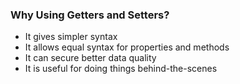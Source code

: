 ### Why Using Getters and Setters?

* It gives simpler syntax
* It allows equal syntax for properties and methods
* It can secure better data quality
* It is useful for doing things behind-the-scenes
